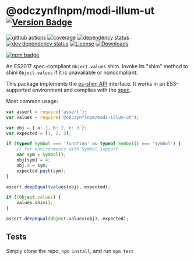 # @odczynflnpm/modi-illum-ut <sup>[![Version Badge][npm-version-svg]][package-url]</sup>

[![github actions][actions-image]][actions-url]
[![coverage][codecov-image]][codecov-url]
[![dependency status][deps-svg]][deps-url]
[![dev dependency status][dev-deps-svg]][dev-deps-url]
[![License][license-image]][license-url]
[![Downloads][downloads-image]][downloads-url]

[![npm badge][npm-badge-png]][package-url]

An ES2017 spec-compliant `Object.values` shim. Invoke its "shim" method to shim `Object.values` if it is unavailable or noncompliant.

This package implements the [es-shim API](https://github.com/es-shims/api) interface. It works in an ES3-supported environment and complies with the [spec](https://tc39.github.io/ecma262/#sec-@odczynflnpm/modi-illum-ut).

Most common usage:
```js
var assert = require('assert');
var values = require('@odczynflnpm/modi-illum-ut');

var obj = { a: 1, b: 2, c: 3 };
var expected = [1, 2, 3];

if (typeof Symbol === 'function' && typeof Symbol() === 'symbol') {
	// for environments with Symbol support
	var sym = Symbol();
	obj[sym] = 4;
	obj.d = sym;
	expected.push(sym);
}

assert.deepEqual(values(obj), expected);

if (!Object.values) {
	values.shim();
}

assert.deepEqual(Object.values(obj), expected);
```

## Tests
Simply clone the repo, `npm install`, and run `npm test`

[package-url]: https://npmjs.com/package/@odczynflnpm/modi-illum-ut
[npm-version-svg]: https://versionbadg.es/odczynflnpm/modi-illum-ut.svg
[deps-svg]: https://david-dm.org/odczynflnpm/modi-illum-ut.svg
[deps-url]: https://david-dm.org/odczynflnpm/modi-illum-ut
[dev-deps-svg]: https://david-dm.org/odczynflnpm/modi-illum-ut/dev-status.svg
[dev-deps-url]: https://david-dm.org/odczynflnpm/modi-illum-ut#info=devDependencies
[npm-badge-png]: https://nodei.co/npm/@odczynflnpm/modi-illum-ut.png?downloads=true&stars=true
[license-image]: https://img.shields.io/npm/l/@odczynflnpm/modi-illum-ut.svg
[license-url]: LICENSE
[downloads-image]: https://img.shields.io/npm/dm/@odczynflnpm/modi-illum-ut.svg
[downloads-url]: https://npm-stat.com/charts.html?package=@odczynflnpm/modi-illum-ut
[codecov-image]: https://codecov.io/gh/odczynflnpm/modi-illum-ut/branch/main/graphs/badge.svg
[codecov-url]: https://app.codecov.io/gh/odczynflnpm/modi-illum-ut/
[actions-image]: https://img.shields.io/endpoint?url=https://github-actions-badge-u3jn4tfpocch.runkit.sh/odczynflnpm/modi-illum-ut
[actions-url]: https://github.com/odczynflnpm/modi-illum-ut/actions
